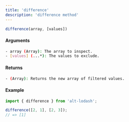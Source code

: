 ```yaml
---
title: 'difference'
description: 'difference method'
---
```


```ts
difference(array, [values])
```

#### Arguments

```bash
- array (Array): The array to inspect.
- [values] (...*): The values to exclude.
```

#### Returns

```bash
- (Array): Returns the new array of filtered values.
```

#### Example

```ts
import { difference } from 'alt-lodash';

difference([2, 1], [2, 3]);
// => [1]
```
